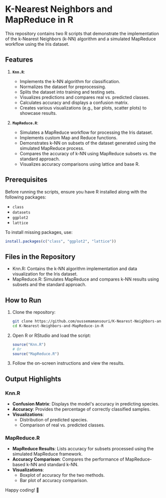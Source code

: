 # K-Nearest Neighbors and MapReduce in R

This repository contains two R scripts that demonstrate the implementation of the k-Nearest Neighbors (k-NN) algorithm and a simulated MapReduce workflow using the Iris dataset.

## Features

1. **`Knn.R`**:
   - Implements the k-NN algorithm for classification.
   - Normalizes the dataset for preprocessing.
   - Splits the dataset into training and testing sets.
   - Visualizes predictions and compares real vs. predicted classes.
   - Calculates accuracy and displays a confusion matrix.
   - Creates various visualizations (e.g., bar plots, scatter plots) to showcase results.

2. **`MapReduce.R`**:
   - Simulates a MapReduce workflow for processing the Iris dataset.
   - Implements custom Map and Reduce functions.
   - Demonstrates k-NN on subsets of the dataset generated using the simulated MapReduce process.
   - Compares the accuracy of k-NN using MapReduce subsets vs. the standard approach.
   - Visualizes accuracy comparisons using lattice and base R.

## Prerequisites

Before running the scripts, ensure you have R installed along with the following packages:
- `class`
- `datasets`
- `ggplot2`
- `lattice`

To install missing packages, use:
```r
install.packages(c("class", "ggplot2", "lattice"))
```

## Files in the Repository
- Knn.R: Contains the k-NN algorithm implementation and data visualization for the Iris dataset.
- MapReduce.R: Simulates MapReduce and compares k-NN results using subsets and the standard approach.

## How to Run

1. Clone the repository:

   ```bash
   git clone https://github.com/oussemamansouri/K-Nearest-Neighbors-and-MapReduce-in-R.git
   cd K-Nearest-Neighbors-and-MapReduce-in-R
   ```
2. Open R or RStudio and load the script:

   ```R
   source("Knn.R")
   # Or
   source("MapReduce.R")
   ```
3. Follow the on-screen instructions and view the results.

## Output Highlights

### Knn.R

- **Confusion Matrix**: Displays the model's accuracy in predicting species.
- **Accuracy**: Provides the percentage of correctly classified samples.
- **Visualizations**:
  - Distribution of predicted species.
  - Comparison of real vs. predicted classes.

### MapReduce.R

- **MapReduce Results**: Lists accuracy for subsets processed using the simulated MapReduce framework.
- **Accuracy Comparison**: Compares the performance of MapReduce-based k-NN and standard k-NN.
- **Visualizations**:
  - Boxplot of accuracy for the two methods.
  - Bar plot of accuracy comparison.

Happy coding! 🎉

